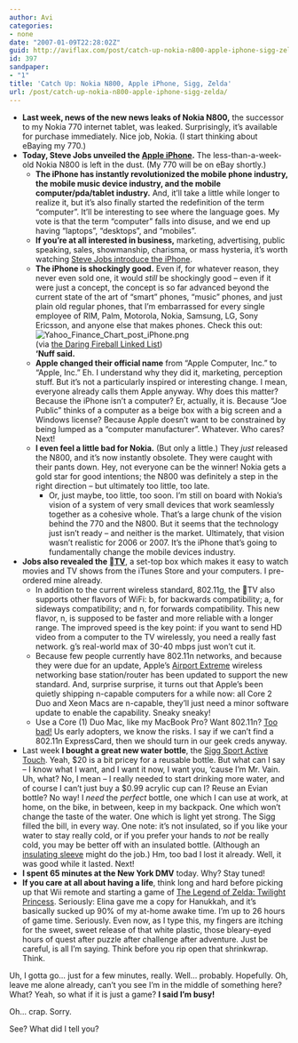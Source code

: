 ```yaml
---
author: Avi
categories:
- none
date: "2007-01-09T22:28:02Z"
guid: http://aviflax.com/post/catch-up-nokia-n800-apple-iphone-sigg-zelda/
id: 397
sandpaper:
- "1"
title: 'Catch Up: Nokia N800, Apple iPhone, Sigg, Zelda'
url: /post/catch-up-nokia-n800-apple-iphone-sigg-zelda/
---
```

  * **Last week, news of the new news leaks of Nokia N800</a>,** the successor to my Nokia 770 internet tablet, was leaked. Surprisingly, it&#8217;s available for purchase immediately. Nice job, Nokia. (I start thinking about eBaying my 770.)
  * **Today, Steve Jobs unveiled the [Apple iPhone](http://www.apple.com/iphone/).** The less-than-a-week-old Nokia N800 is left in the dust. (My 770 will be on eBay shortly.) 
      * **The iPhone has instantly revolutionized the mobile phone industry, the mobile music device industry, and the mobile computer/pda/tablet industry.** And, it&#8217;ll take a little while longer to realize it, but it&#8217;s also finally started the redefinition of the term &#8220;computer&#8221;. It&#8217;ll be interesting to see where the language goes. My vote is that the term &#8220;computer&#8221; falls into disuse, and we end up having &#8220;laptops&#8221;, &#8220;desktops&#8221;, and &#8220;mobiles&#8221;.
      * **If you&#8217;re at all interested in business,** marketing, advertising, public speaking, sales, showmanship, charisma, or mass hysteria, it&#8217;s worth watching [Steve Jobs introduce the iPhone](http://events.apple.com.edgesuite.net/j47d52oo/event/).
      * **The iPhone is shockingly good.** Even if, for whatever reason, they never even sold one, it would _still_ be shockingly good &#8211; even if it were just a concept, the concept is so far advanced beyond the current state of the art of &#8220;smart&#8221; phones, &#8220;music&#8221; phones, and just plain old regular phones, that I&#8217;m embarrassed for every single employee of RIM, Palm, Motorola, Nokia, Samsung, LG, Sony Ericsson, and anyone else that makes phones. Check this out:   
        <img id="image398" src="http://aviflax.com/wp-content/uploads/2007/01/Yahoo_Finance_Chart_post_iPhone.png" alt="Yahoo_Finance_Chart_post_iPhone.png" />  
        (via [the Daring Fireball Linked List](http://daringfireball.net/linked/))  
        **&#8216;Nuff said.**
      * **Apple changed their official name** from &#8220;Apple Computer, Inc.&#8221; to &#8220;Apple, Inc.&#8221; Eh. I understand why they did it, marketing, perception stuff. But it&#8217;s not a particularly inspired or interesting change. I mean, everyone already calls them Apple anyway. Why does this matter? Because the iPhone isn&#8217;t a computer? Er, actually, it is. Because &#8220;Joe Public&#8221; thinks of a computer as a beige box with a big screen and a Windows license? Because Apple doesn&#8217;t want to be constrained by being lumped as a &#8220;computer manufacturer&#8221;. Whatever. Who cares? Next!
      * **I even feel a little bad for Nokia.** (But only a little.) They _just_ released the N800, and it&#8217;s now instantly obsolete. They were caught with their pants down. Hey, not everyone can be the winner! Nokia gets a gold star for good intentions; the N800 was definitely a step in the right direction &#8211; but ultimately too little, too late. 
          * Or, just maybe, too little, too soon. I&#8217;m still on board with Nokia&#8217;s vision of a system of very small devices that work seamlessly together as a cohesive whole. That&#8217;s a large chunk of the vision behind the 770 and the N800. But it seems that the technology just isn&#8217;t ready &#8211; and neither is the market. Ultimately, that vision wasn&#8217;t realistic for 2006 or 2007. It&#8217;s the iPhone that&#8217;s going to fundamentally change the mobile devices industry.
  * **Jobs also revealed the [&#63743;TV](http://www.apple.com/appletv/)**, a set-top box which makes it easy to watch movies and TV shows from the iTunes Store and your computers. I pre-ordered mine already. 
      * In addition to the current wireless standard, 802.11g, the &#63743;TV also supports other flavors of WiFi: b, for backwards compatibility; a, for sideways compatibility; and n, for forwards compatibility. This new flavor, n, is supposed to be faster and more reliable with a longer range. The improved speed is the key point: if you want to send HD video from a computer to the TV wirelessly, you need a really fast network. g&#8217;s real-world max of 30-40 mbps just won&#8217;t cut it.
      * Because few people currently have 802.11n networks, and because they were due for an update, Apple&#8217;s [Airport Extreme](http://www.apple.com/airportextreme/) wireless networking base station/router has been updated to support the new standard. And, surprise surprise, it turns out that Apple&#8217;s been quietly shipping n-capable computers for a while now: all Core 2 Duo and Xeon Macs are n-capable, they&#8217;ll just need a minor software update to enable the capability. Sneaky sneaky!
      * Use a Core (1) Duo Mac, like my MacBook Pro? Want 802.11n? [Too bad!](http://www.apple.com/wireless/80211/) Us early adopters, we know the risks. I say if we can&#8217;t find a 802.11n ExpressCard, then we should turn in our geek creds anyway.
  * Last week **I bought a great new water bottle**, the [Sigg Sport Active Touch](http://www.reusablebags.com/store/sigg-075l-sport-active-touch-reusable-bottles-p-383.html). Yeah, $20 is a bit pricey for a reusable bottle. But what can I say &#8211; I know what I want, and I want it now, I want you, &#8217;cause I&#8217;m Mr. Vain. Uh, what? No, I mean &#8211; I really needed to start drinking more water, and of course I can&#8217;t just buy a $0.99 acrylic cup can I? Reuse an Evian bottle? No way! I _need_ the _perfect_ bottle, one which I can use at work, at home, on the bike, in between, keep in my backpack. One which won&#8217;t change the taste of the water. One which is light yet strong. The Sigg filled the bill, in every way. One note: it&#8217;s not insulated, so if you like your water to stay really cold, or if you prefer your hands to _not_ be really cold, you may be better off with an insulated bottle. (Although an [insulating sleeve](http://www.reusablebags.com/store/reusable-bottles-insulated-sleeves-c-19_21.html) might do the job.) Hm, too bad I lost it already. Well, it was good while it lasted. Next!
  * **I spent 65 minutes at the New York DMV** today. Why? Stay tuned!
  * **If you care at all about having a life**, think long and hard before picking up that Wii remote and starting a game of [The Legend of Zelda: Twilight Princess](http://zelda.com/universe/game/twilightprincess/). Seriously: Elina gave me a copy for Hanukkah, and it&#8217;s basically sucked up 90% of my at-home awake time. I&#8217;m up to 26 hours of game time. Seriously. Even now, as I type this, my fingers are itching for the sweet, sweet release of that white plastic, those bleary-eyed hours of quest after puzzle after challenge after adventure. Just be careful, is all I&#8217;m saying. Think before you rip open that shrinkwrap. Think.

Uh, I gotta go&#8230; just for a few minutes, really. Well&#8230; probably. Hopefully. Oh, leave me alone already, can&#8217;t you see I&#8217;m in the middle of something here? What? Yeah, so what if it is just a game? **I said I&#8217;m busy!**

Oh&#8230; crap. Sorry.

See? What did I tell you?